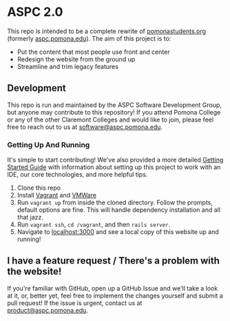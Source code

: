 # ASPC 2.0
This repo is intended to be a complete rewrite of [pomonastudents.org](https://pomonastudents.org) (formerly [aspc.pomona.edu](http://aspc.pomona.edu)). The aim of this project is to: 
 - Put the content that most people use front and center
 - Redesign the website from the ground up
 - Streamline and trim legacy features

## Development
This repo is run and maintained by the ASPC Software Development Group, but anyone may contribute to this repository! 
If you attend Pomona College or any of the other Claremont Colleges and would like to join, please feel free to reach out to us at software@aspc.pomona.edu.

### Getting Up And Running
It's simple to start contributing! We've also provided a more detailed [Getting Started Guide](docs/getting-started.md) 
with information about setting up this project to work with an IDE, our core technologies, and more helpful tips.

 1. Clone this repo
 2. Install [Vagrant](https://www.vagrantup.com/downloads.html) and [VMWare](https://www.virtualbox.org/wiki/Downloads)
 3. Run `vagrant up` from inside the cloned directory. Follow the prompts, default options are fine. This will handle dependency installation and all that jazz. 
 4. Run `vagrant ssh`, `cd /vagrant`, and then `rails server`.
 5. Navigate to [localhost:3000](http://localhost:3000) and see a local copy of this website up and running! 


## I have a feature request / There's a problem with the website! 

If you're familiar with GitHub, open up a GitHub Issue and we'll take a look at it, or, better yet, feel free to implement the changes 
yourself and submit a pull request! If the issue is urgent, contact us at product@aspc.pomona.edu.
